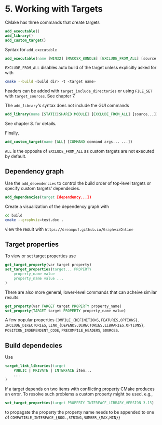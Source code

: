 # 5. Working with Targets
CMake has three commands that create targets
```cmake
add_executable()
add_library()
add_custom_target()
```

Syntax for `add_executable`
```cmake
add_executable(name [WIN32] [MACOSX_BUNDLE] [EXCLUDE_FROM_ALL] [source...])
```
`EXCLUDE_FROM_ALL` disables auto build of the target unless explicitly asked for
with
```sh
cmake --build <build dir> -t <target name>
```
headers can be added with `target_include_directories` or using `FILE_SET` with
`target_sources`. See chapter 7.

The `add_library`'s syntax does not include the GUI commands
```cmake
add_library(name [STATIC|SHARED|MODULE] [EXCLUDE_FROM_ALL] [source...])
```
See chapter 8. for details.

Finally,
```cmake
add_custom_target(name [ALL] [COMMAND command args... ...])
```
`ALL` is the opposite of `EXCLUDE_FROM_ALL` as custom targets are not executed
by default.

## Dependency graph
Use the `add_dependencies` to control the build order of top-level targets or
specify custom targets' dependecies.
```cmake
add_dependencies(target [dependency...])
```

Create a visualization of the dependency graph with
```sh
cd build
cmake --graphviz=test.doc .
```
view the result with `https://dreampuf.github.io/GraphvizOnline`

## Target properties
To view or set target properties use
```cmake
get_target_property(var target property)
set_target_properties(target... PROPERTY
    property_name value
    property_name value ...
)
```
There are also more general, lower-level commands that can acheive similar
results
```cmake
get_property(var TARGET target PROPERTY property_name)
set_property(TARGET target PROPERTY property_name value)
```

A few popular properties `COMPILE_{DEFINITIONS,FEATURES,OPTIONS}`,
`INCLUDE_DIRECTORIES`, `LINK_{DEPENDS,DIRECTORIES,LIBRARIES,OPTIONS}`,
`POSITION_INDEPENDENT_CODE`, `PRECOMPILE_HEADERS`, `SOURCES`.

## Build dependecies
Use
```cmake
target_link_libraries(target
    PUBLIC | PRIVATE | INTERFACE item...
    ...
)
```

If a target depends on two items with conflicting property CMake produces an
error. To resolve such problems a custom property might be used, e.g.,
```cmake
set_target_properties(target PROPERTY INTERFACE_LIBRARY_VERSION 3.13)
```
to propagate the property the property name needs to be appended to one of
`COMPATIBLE_INTERFACE_{BOOL,STRING,NUMBER_{MAX,MIN}}`
